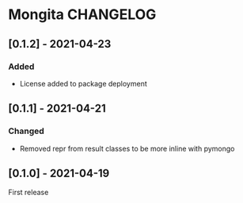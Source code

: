 # Mongita CHANGELOG

## [0.1.2] - 2021-04-23
### Added
- License added to package deployment

## [0.1.1] - 2021-04-21
### Changed
- Removed repr from result classes to be more inline with pymongo

## [0.1.0] - 2021-04-19
First release
